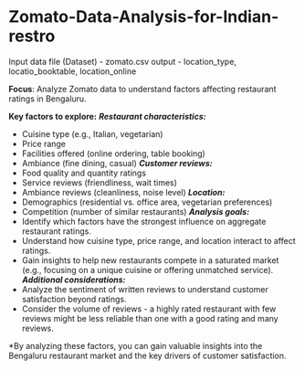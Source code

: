 # Zomato-Data-Analysis-for-Indian-restro
Input data file (Dataset) - zomato.csv
output - location_type, locatio_booktable, location_online

**Focus**: Analyze Zomato data to understand factors affecting restaurant ratings in Bengaluru.

**Key factors to explore:**
**_Restaurant characteristics:_**
- Cuisine type (e.g., Italian, vegetarian)
- Price range
- Facilities offered (online ordering, table booking)
- Ambiance (fine dining, casual)
  **_Customer reviews:_**
- Food quality and quantity ratings
- Service reviews (friendliness, wait times)
- Ambiance reviews (cleanliness, noise level)
  **_Location:_**
- Demographics (residential vs. office area, vegetarian preferences)
- Competition (number of similar restaurants)
  **_Analysis goals:_**
- Identify which factors have the strongest influence on aggregate restaurant ratings.
- Understand how cuisine type, price range, and location interact to affect ratings.
- Gain insights to help new restaurants compete in a saturated market (e.g., focusing on a unique cuisine or offering unmatched service).
  **_Additional considerations:_**
- Analyze the sentiment of written reviews to understand customer satisfaction beyond ratings.
- Consider the volume of reviews - a highly rated restaurant with few reviews might be less reliable than one with a good rating and many reviews.

*By analyzing these factors, you can gain valuable insights into the Bengaluru restaurant market and the key drivers of customer satisfaction.
